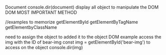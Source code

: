 Document
console.dir(document)
display all object to manipulate the DOM
DOM MOST IMPORTANT METHOD

//examples to memorize
getElementById
getElementByTagName
getElementbyClassName

need to assign the object to added it to the object DOM
example
access the img with the ID of bear-img
const img = getElementById('bear-img')
to access on the object
console.dir(img)

